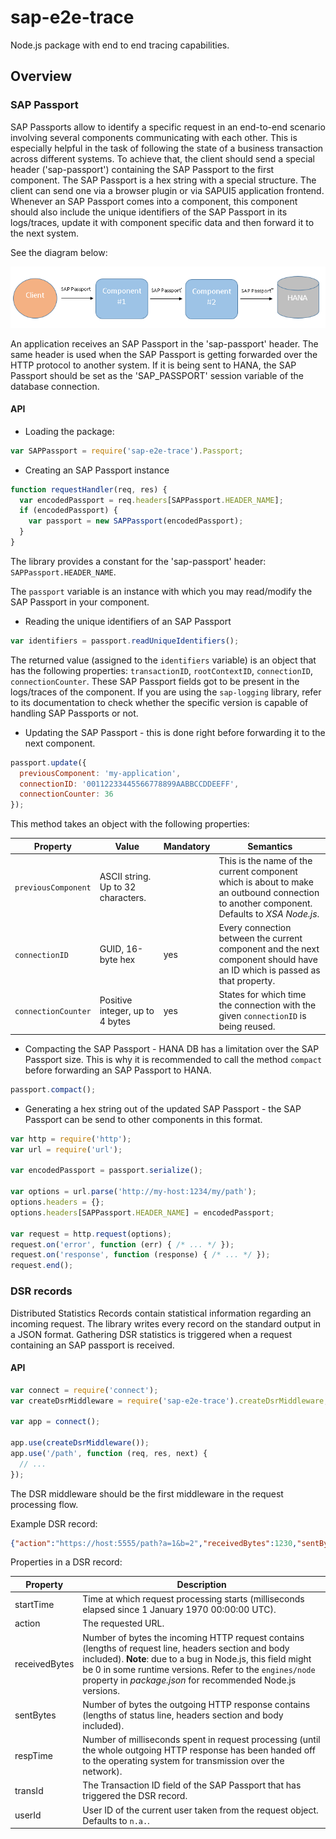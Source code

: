 # sap-e2e-trace

Node.js package with end to end tracing capabilities.


## Overview

### SAP Passport

SAP Passports allow to identify a specific request in an end-to-end scenario involving several components communicating with each other.
This is especially helpful in the task of following the state of a business transaction across different systems.
To achieve that, the client should send a special header ('sap-passport') containing the SAP Passport to the first component.
The SAP Passport is a hex string with a special structure. The client can send one via a browser plugin or via SAPUI5 application frontend.
Whenever an SAP Passport comes into a component, this component should also include the unique identifiers of the SAP Passport in its logs/traces,
update it with component specific data and then forward it to the next system.

See the diagram below:

![SAP Passport overview diagram](diagram.png "Overview diagram")

An application receives an SAP Passport in the 'sap-passport' header. The same header is used when the SAP Passport is getting forwarded over the HTTP protocol to another system.
If it is being sent to HANA, the SAP Passport should be set as the 'SAP_PASSPORT' session variable of the database connection.

#### API

- Loading the package:

```js
var SAPPassport = require('sap-e2e-trace').Passport;
```

- Creating an SAP Passport instance

```js
function requestHandler(req, res) {
  var encodedPassport = req.headers[SAPPassport.HEADER_NAME];
  if (encodedPassport) {
    var passport = new SAPPassport(encodedPassport);
  }
}
```

The library provides a constant for the 'sap-passport' header: `SAPPassport.HEADER_NAME`.

The `passport` variable is an instance with which you may read/modify the SAP Passport in your component.

- Reading the unique identifiers of an SAP Passport

```js
var identifiers = passport.readUniqueIdentifiers();
```

The returned value (assigned to the `identifiers` variable) is an object that has the following properties: `transactionID`, `rootContextID`, `connectionID`, `connectionCounter`.
These SAP Passport fields got to be present in the logs/traces of the component.
If you are using the `sap-logging` library, refer to its documentation to check whether the specific version is capable of handling SAP Passports or not.


- Updating the SAP Passport - this is done right before forwarding it to the next component.

```js
passport.update({
  previousComponent: 'my-application',
  connectionID: '00112233445566778899AABBCCDDEEFF',
  connectionCounter: 36
});
```

This method takes an object with the following properties:

Property      | Value      | Mandatory | Semantics
------------- | ---------- | --------- | --------------------------
`previousComponent` | ASCII string. Up to 32 characters. | | This is the name of the current component which is about to make an outbound connection to another component. Defaults to _XSA Node.js_.
`connectionID` | GUID, 16-byte hex | yes | Every connection between the current component and the next component should have an ID which is passed as that property.
`connectionCounter`| Positive integer, up to 4 bytes | yes | States for which time the connection with the given `connectionID` is being reused.

- Compacting the SAP Passport - HANA DB has a limitation over the SAP Passport size.
This is why it is recommended to call the method `compact` before forwarding an SAP Passport to HANA.

```js
passport.compact();
```

- Generating a hex string out of the updated SAP Passport - the SAP Passport can be send to other components in this format.

```js
var http = require('http');
var url = require('url');

var encodedPassport = passport.serialize();

var options = url.parse('http://my-host:1234/my/path');
options.headers = {};
options.headers[SAPPassport.HEADER_NAME] = encodedPassport;

var request = http.request(options);
request.on('error', function (err) { /* ... */ });
request.on('response', function (response) { /* ... */ });
request.end();
```


### DSR records

Distributed Statistics Records contain statistical information regarding an incoming request.
The library writes every record on the standard output in a JSON format.
Gathering DSR statistics is triggered when a request containing an SAP passport is received.

#### API

```js
var connect = require('connect');
var createDsrMiddleware = require('sap-e2e-trace').createDsrMiddleware;

var app = connect();

app.use(createDsrMiddleware());
app.use('/path', function (req, res, next) {
  // ...
});
```

The DSR middleware should be the first middleware in the request processing flow.

Example DSR record:

```json
{"action":"https://host:5555/path?a=1&b=2","receivedBytes":1230,"sentBytes":110,"respTime":18,"transId":"104A7DB661D31EE69DE912281546ED81","userId":"n.a.","startTime":1473506434377}
```

Properties in a DSR record:

Property      | Description
------------- | -----------
startTime     | Time at which request processing starts (milliseconds elapsed since 1 January 1970 00:00:00 UTC).
action        | The requested URL.
receivedBytes | Number of bytes the incoming HTTP request contains (lengths of request line, headers section and body included). **Note**: due to a bug in Node.js, this field might be 0 in some runtime versions. Refer to the `engines/node` property in _package.json_ for recommended Node.js versions.
sentBytes     | Number of bytes the outgoing HTTP response contains (lengths of status line, headers section and body included).
respTime      | Number of milliseconds spent in request processing (until the whole outgoing HTTP response has been handed off to the operating system for transmission over the network).
transId       | The Transaction ID field of the SAP Passport that has triggered the DSR record.
userId        | User ID of the current user taken from the request object. Defaults to `n.a.`.
